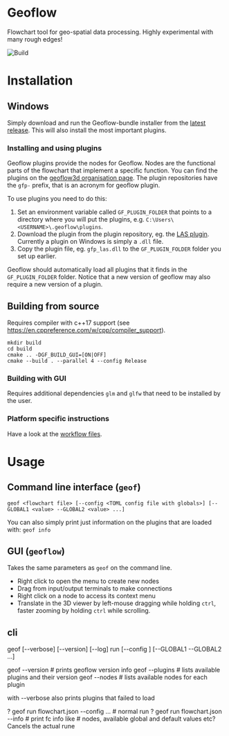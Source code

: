 # Geoflow
Flowchart tool for geo-spatial data processing. Highly experimental with many rough edges!

![Build](https://github.com/geoflow3d/geoflow/workflows/Build/badge.svg)

# Installation
## Windows
Simply download and run the Geoflow-bundle installer from the [latest release](https://github.com/geoflow3d/geoflow-bundle/releases/latest). This will also install the most important plugins.

### Installing and using plugins
Geoflow plugins provide the nodes for Geoflow. Nodes are the functional parts of the flowchart that implement a specific function. You can find the plugins on the [geoflow3d organisation page](https://github.com/geoflow3d). The plugin repositories have the `gfp-` prefix, that is an acronym for geoflow plugin.

To use plugins you need to do this:

1. Set an environment variable called `GF_PLUGIN_FOLDER` that points to a directory where you will put the plugins, e.g. `C:\Users\<USERNAME>\.geoflow\plugins`.
2. Download the plugin from the plugin repository, eg. the [LAS plugin](https://github.com/geoflow3d/gfp-las/releases/latest). Currently a plugin on Windows is simply a `.dll` file.
3. Copy the plugin file, eg. `gfp_las.dll` to the `GF_PLUGIN_FOLDER` folder you set up earlier.

Geoflow should automatically load all plugins that it finds in the `GF_PLUGIN_FOLDER` folder. Notice that a new version of geoflow may also require a new version of a plugin.

## Building from source
Requires compiler with c++17 support  (see https://en.cppreference.com/w/cpp/compiler_support).

```
mkdir build
cd build
cmake .. -DGF_BUILD_GUI=[ON|OFF]
cmake --build . --parallel 4 --config Release
```

### Building with GUI
Requires additional dependencies `glm` and `glfw` that need to be installed by the user.

### Platform specific instructions
Have a look at the [workflow files](https://github.com/tudelft3d/geoflow/tree/master/.github/workflows).

# Usage
## Command line interface (`geof`)
`geof <flowchart file> [--config <TOML config file with globals>] [--GLOBAL1 <value> --GLOBAL2 <value> ...]`

You can also simply print just information on the plugins that are loaded with:
`geof info`

## GUI (`geoflow`)
Takes the same parameters as `geof` on the command line.

- Right click to open the menu to create new nodes
- Drag from input/output terminals to make connections
- Right click on a node to access its context menu
- Translate in the 3D viewer by left-mouse dragging while holding `ctrl`, faster zooming by holding `ctrl` while scrolling.


## cli
geof [--verbose] [--version] [--log] run <flowchart> [--config <toml file>] [--GLOBAL1 <value> --GLOBAL2 <value> ...]

geof --version # prints geoflow version info
geof --plugins # lists available plugins and their version 
geof --nodes # lists available nodes for each plugin

with --verbose also prints plugins that failed to load

? geof run flowchart.json --config ... # normal run
? geof run flowchart.json --info # print fc info like # nodes, available global and default values etc? Cancels the actual rune